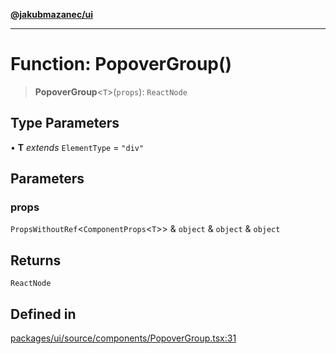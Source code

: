 [**@jakubmazanec/ui**](../README.md)

---

# Function: PopoverGroup()

> **PopoverGroup**\<`T`\>(`props`): `ReactNode`

## Type Parameters

• **T** _extends_ `ElementType` = `"div"`

## Parameters

### props

`PropsWithoutRef`\<`ComponentProps`\<`T`\>\> & `object` & `object` & `object`

## Returns

`ReactNode`

## Defined in

[packages/ui/source/components/PopoverGroup.tsx:31](https://github.com/jakubmazanec/tools/blob/0633c96618f3c6692ade528aee0f27ac091468a5/packages/ui/source/components/PopoverGroup.tsx#L31)
